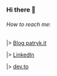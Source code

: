 ### Hi there 👋

###### How to reach me:

|> [Blog patryk.it](https://patryk.it)

|> [LinkedIn](https://www.linkedin.com/in/patrykwozinski/)

|> [dev.to](dev.to/patryk)

<!--
**patrykwozinski/patrykwozinski** is a ✨ _special_ ✨ repository because its `README.md` (this file) appears on your GitHub profile.

Here are some ideas to get you started:

- 🔭 I’m currently working on ...
- 🌱 I’m currently learning ...
- 👯 I’m looking to collaborate on ...
- 🤔 I’m looking for help with ...
- 💬 Ask me about ...
- 📫 How to reach me: ...
- 😄 Pronouns: ...
- ⚡ Fun fact: ...
-->
